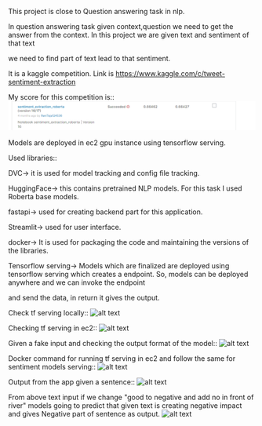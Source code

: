 This project is close to Question answering task in nlp.

In question answering task given context,question we need to get the answer from the context. In this project we are given text and sentiment of that text 

we need to find part of text lead to that sentiment.

It is a kaggle competition. Link is https://www.kaggle.com/c/tweet-sentiment-extraction

My score for this competition is::
![alt text](https://github.com/RavitejaBadugu/tes/blob/main/tweet_images/Screenshot%202021-12-20%20202239.png)

Models are deployed in ec2 gpu instance using tensorflow serving.

Used libraries::

DVC-> it is used for model tracking and config file tracking.

HuggingFace-> this contains pretrained NLP models. For this task I used Roberta base models.

fastapi-> used for creating backend part for this application.

Streamlit-> used for user interface.

docker-> It is used for packaging the code and maintaining the versions of the libraries.

Tensorflow serving-> Models which are finalized are deployed using tensorflow serving which creates a endpoint. So, models can be deployed anywhere and we can invoke the endpoint

and send the data, in return it gives the output.

Check tf serving locally::
![alt text](https://github.com/RavitejaBadugu/tweet_sentiment_extraction/blob/main/tweet_images/Inkedupdated_serving_check_locally.jpg)

Checking tf serving in ec2::
![alt text](https://github.com/RavitejaBadugu/tweet_sentiment_extraction/blob/main/tweet_images/Inkedupdated_ec2_serving_exraction_LI.jpg)

Given a fake input and checking the output format of the model::
![alt text](https://github.com/RavitejaBadugu/tweet_sentiment_extraction/blob/main/tweet_images/updated_duplicate_input_extractionjpg.jpg)

Docker command for running tf serving in ec2 and follow the same for sentiment models serving::
![alt text](https://github.com/RavitejaBadugu/tweet_sentiment_extraction/blob/main/tweet_images/updated_tf_serving_docker_ec2_cmd.jpg)

Output from the app given a sentence::
![alt text](https://github.com/RavitejaBadugu/tweet_sentiment_extraction/blob/main/tweet_images/positive_test_sample.png)

From above text input if we change "good to negative and add no in front of river" models going to predict that given text is creating negative impact and gives Negative part of sentence as output.
![alt text](https://github.com/RavitejaBadugu/tweet_sentiment_extraction/blob/main/tweet_images/negative_test_sample.png)




